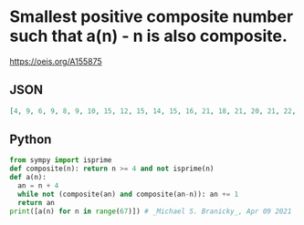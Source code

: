 # Smallest positive composite number such that a\(n\) \- n is also composite\.
https://oeis.org/A155875
## JSON
```JSON
[4, 9, 6, 9, 8, 9, 10, 15, 12, 15, 14, 15, 16, 21, 18, 21, 20, 21, 22, 25, 24, 25, 26, 27, 28, 33, 30, 33, 32, 33, 34, 35, 36, 39, 38, 39, 40, 45, 42, 45, 44, 45, 46, 49, 48, 49, 50, 51, 52, 55, 54, 55, 56, 57, 58, 63, 60, 63, 62, 63, 64, 65, 66, 69, 68, 69, 70]
```
## Python
```Python
from sympy import isprime
def composite(n): return n >= 4 and not isprime(n)
def a(n):
  an = n + 4
  while not (composite(an) and composite(an-n)): an += 1
  return an
print([a(n) for n in range(67)]) # _Michael S. Branicky_, Apr 09 2021
```
